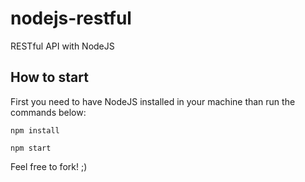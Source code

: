 # nodejs-restful
RESTful API with NodeJS

## How to start
First you need to have NodeJS installed in your machine than run the commands below:

```npm install```

```npm start```

Feel free to fork! ;)
